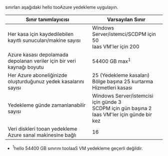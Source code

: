 sınırları aşağıdaki hello tooAzure yedekleme uygulayın.

| Sınır tanımlayıcısı | Varsayılan Sınır |
| --- | --- |
| Her kasa için kaydedilebilen kayıtlı sunucuları/makine sayısı |Windows Server/istemci/SCDPM için 50 <br/> Iaas VM'ler için 200 |
| Azure kasası depolamada depolanan veriler için bir veri kaynağı boyutu |54400 GB max<sup>1</sup> |
| Her Azure aboneliğinizde oluşturduğunuz yedek kasalarını sayısı |25 (Yedekleme kasaları) <br/> Bölge başına 25 kurtarma Hizmetleri kasası |
| Yedekleme günde zamanlanabilir sayısı |Windows Server/istemcisi için günde 3 <br/> SCDPM için gün başına 2 <br/> Iaas VM'ler için günde bir kez |
| Veri diskleri tooan yedekleme Azure sanal makinesine bağlı |16 |

* <sup>1</sup>hello 54400 GB sınırını tooIaaS VM yedekleme geçerli değildir.

